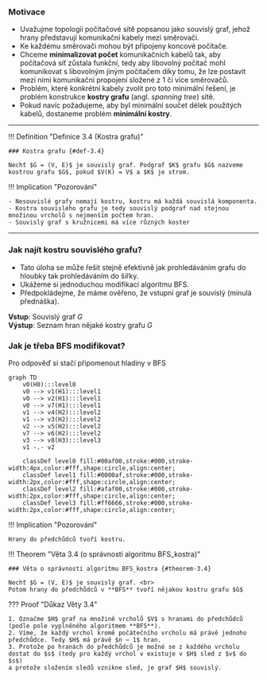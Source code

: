 ### Motivace

- Uvažujme topologii počítačové sítě popsanou jako souvislý graf, jehož hrany představují komunikační kabely mezi směrovači.
- Ke každému směrovači mohou být připojeny koncové počítače.
- Chceme **minimalizovat počet** komunikačních kabelů tak, aby počítačová síť zůstala funkční, tedy aby libovolný počítač mohl 
komunikovat s libovolným jiným počítačem díky tomu, že lze postavit mezi nimi komunikační propojení složené z 1 či více směrovačů.
- Problém, které konkrétní kabely zvolit pro toto minimální řešení, je problém konstrukce **kostry grafu** (angl. *spanning tree*) sítě.
- Pokud navíc požadujeme, aby byl minimální součet délek použitých kabelů, dostaneme problém **minimální kostry**.

---

<a id="def-3.4"></a>
!!! Definition "Definice 3.4 (Kostra grafu)"

    ### Kostra grafu {#def-3.4}

    Nechť $G = (V, E)$ je souvislý graf. Podgraf $K$ grafu $G$ nazveme kostrou grafu $G$, pokud $V(K) = V$ a $K$ je strom.

!!! Implication "Pozorování"

    - Nesouvislé grafy nemají kostru, kostru má každá souvislá komponenta.
    - Kostra souvislého grafu je tedy souvislý podgraf nad stejnou množinou vrcholů s nejmenším počtem hran.
    - Souvislý graf s kružnicemi má více různých koster


---

### Jak najít kostru souvislého grafu?

- Tato úloha se může řešit stejně efektivně jak prohledáváním grafu do hloubky tak prohledáváním do šířky.
- Ukážeme si jednoduchou modifikaci algoritmu BFS.
- Předpokládejme, že máme ověřeno, že vstupní graf je souvislý (minulá přednáška).

**Vstup**: Souvislý graf $G$ <br>
**Výstup**: Seznam hran nějaké kostry grafu $G$

### Jak je třeba BFS modifikovat?

Pro odpověď si stačí připomenout hladiny v BFS

```mermaid
graph TD
    v0(H0):::level0
    v0 --> v1(H1):::level1
    v0 --> v2(H1):::level1
    v0 --> v7(H1):::level1
    v1 --> v4(H2):::level2
    v1 --> v3(H2):::level2
    v2 --> v5(H2):::level2
    v7 --> v6(H2):::level2
    v3 --> v8(H3):::level3
    v1 -.- v2

    classDef level0 fill:#00af00,stroke:#000,stroke-width:4px,color:#fff,shape:circle,align:center;
    classDef level1 fill:#0000af,stroke:#000,stroke-width:2px,color:#fff,shape:circle,align:center;
    classDef level2 fill:#afaf00,stroke:#000,stroke-width:2px,color:#fff,shape:circle,align:center;
    classDef level3 fill:#ff6666,stroke:#000,stroke-width:2px,color:#fff,shape:circle,align:center;
```

!!! Implication "Pozorování"

    Hrany do předchůdců tvoří kostru.

<a id="theorem-3.4"></a>
!!! Theorem "Věta 3.4 (o správnosti algoritmu BFS_kostra)"

    ### Věta o správnosti algoritmu BFS_kostra {#theorem-3.4}

    Nechť $G = (V, E)$ je souvislý graf. <br>
    Potom hrany do předchůdců v **BFS** tvoří nějakou kostru grafu $G$

??? Proof "Důkaz Věty 3.4"

    1. Označme $H$ graf na množině vrcholů $V$ s hranami do předchůdců (podle pole vyplněného algoritmem **BFS**).
    2. Víme, že každý vrchol kromě počátečního vrcholu má právě jednoho předchůdce. Tedy $H$ má právě $n − 1$ hran.
    3. Protože po hranách do předchůdců je možné se z každého vrcholu dostat do $s$ (tedy pro každý vrchol v existuje v $H$ sled z $v$ do $s$)
    a protože složením sledů vznikne sled, je graf $H$ souvislý.

    

